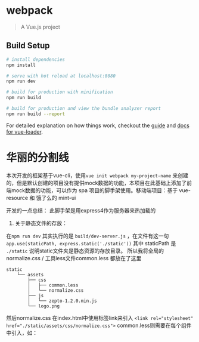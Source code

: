 # webpack

> A Vue.js project

## Build Setup

``` bash
# install dependencies
npm install

# serve with hot reload at localhost:8080
npm run dev

# build for production with minification
npm run build

# build for production and view the bundle analyzer report
npm run build --report
```

For detailed explanation on how things work, checkout the [guide](http://vuejs-templates.github.io/webpack/) and [docs for vue-loader](http://vuejs.github.io/vue-loader).


# 华丽的分割线

本次开发的框架基于vue-cli，使用`vue init webpack my-project-name` 来创建的，但是默认创建的项目没有提供mock数据的功能，本项目在此基础上添加了前端mock数据的功能，可以作为 spa 项目的脚手架使用。移动端项目：基于 vue-resource 和 饿了么的 mint-ui

开发的一点总结：
此脚手架是用express4作为服务器来热加载的
1. 关于静态文件的存放：

在`npm run dev` 其实执行的是 `build/dev-server.js` ，在文件有这一句`app.use(staticPath, express.static('./static'))` 其中 staticPath 是 `./static` 说明static文件夹是静态资源的存放目录。
所以我将全局的normalize.css / 工具less文件common.less 都放在了这里

```
static
    └── assets
        ├── css
        │   ├── common.less
        │   └── normalize.css
        ├── js
        │   └── zepto-1.2.0.min.js
        └── logo.png
```

然后normalize.css  在index.html中使用标签link来引入 `<link rel="stylesheet" href="./static/assets/css/normalize.css">`
common.less则需要在每个组件中引入，如：

  <!-- Add "scoped" attribute to limit CSS to this component only -->
  <style lang="less" scoped>
    @import '../../static/assets/css/common.less';



# 使用vue-cli 构建项目开发购物车

## vue-cli 初始化项目
vue-cli是vue官方提供的用于快速构建vue项目的脚手架，初始化项目十分有用，webpack都是配置好了的，开箱即用。

```bash
# 安装vue-cli
cnpm i -g vue-cli

# vue list 用于查看可以初始化是么类型的项目。都用下看下目录结构，我常用 vue init webpack my-project-name
vue list

  Available official templates:

  ★  browserify - A full-featured Browserify + vueify setup with hot-reload, linting & unit testing.
  ★  browserify-simple - A simple Browserify + vueify setup for quick prototyping.
  ★  simple - The simplest possible Vue setup in a single HTML file
  ★  webpack - A full-featured Webpack + vue-loader setup with hot reload, linting, testing & css extraction.
  ★  webpack-simple - A simple Webpack + vue-loader setup for quick prototyping.
```

## 开发中遇到的问题

1. 打算做一个前后端分离的项目，就是前端请求ajax或php接口，后端只需要开发接口就行了。但是前端这里如何mock数据？

  使用vue-resource请求的接口：

  ```js
    methods: {
      getDataSwipe: function () {
        this.$http.get('/api/index_swipe.php').then(response => {
          console.log(response);
          this.swipeArray = response.body.data;
        }, response => {
          console.log(response);
        });
      }
    }
  ```

  这时候需要把get、post等请求先打到本地的mock数据中，
  思路就是把所有api打头 .php结尾（如：`"api/xxx.php"`）的请求 都定向到mock文件夹中对应xxx.js文件中去

  ```
  // serve pure static assets
  var staticPath = path.posix.join(config.dev.assetsPublicPath, config.dev.assetsSubDirectory)
  app.use(staticPath, express.static('./static'))

  // 上面几行是原有的代码，便于定位
  // app.use('/api', express.static('./mock')) // 之所以不用这一行是因为我们需要特殊处理下，把前端请求的xx.php换成xx.js(前端的mock数据)，而且还需要用all方法处理所有请求
  // )
  app.all(/api(\/\w+)+\.php$/, function (req, res) {
    var url = req.url || '';
    url = url.replace(/api/, 'mock');
    var temp = url.split('.');
    fs.readFile(path.join(__dirname, '../', temp[0]) + '.js', 'utf-8', function (err, data) {
        if (err) {
          console.log(1, err);
          return;
        } else {
          // res.set('Content-Type','application/json');
          try {
            data = JSON.parse(data);
          } catch (err) {
            console.log(err);
          }
          res.send(data);
        }
    });
  });
  ```

  然后在src的根目录创建mock目录，里面写上mock数据（json）就好了。形如：

    {
        "status": 200,
        "error": null,
        "data": {
          "success": true
          }
    }


  **mock数据的改进**

  上面的mock数据方式虽然mock数据中可以直接写json格式的数据，但是还不完美，比如我需要输出数组，直接在mock数据中复制粘贴真的是太恶心了！希望次mock数据是一段js，能够执行然后返回mock数据，在上面我们使用`fs.readFile`方法读出的是`utf-8`格式文本格式，需要使用`JSON.parse`转成json格式的然后发出json形式的mock数据。

  现在关键的一步是我们需要把读取的文本文件当成js先执行，然后返回json形式的mock数据。搜索知道这里可以使用nodejs内置的vm模块来执行js。只需要`data = JSON.parse(data);`换成如下两行即可：

    var script = new vm.Script('javascirpt string');
    var dat = script.runInNewContext();

  先`new Script`创建一个实例，该函数接受的就是 js的文本字符串，然后通过 runInNewContext() 函数来执行就可返回 执行后的js了，此时我们的mock数据可以写成这样：

    (function() {
      var data = [];
      for (var i = 0; i < 12; i++) {
        data.push({
          "title": "title" + i,
          "description": "描述" + i,
          "image": "https://img6.bdstatic.com/img/image/smallpic/w1.jpg",
          "url": "/detail?id=123"
        })
      }

      var res = {
        status: 200,
        error: null,
        "data": data
      }

      return res;
    })();

  怎么，是不是很完美！


2. 打包部署

  weppack打包部署后发现静态文件的地址不对，解决： 在 `config/index.js` 中 `assetsPublicPath: '/',`, 改成 `assetsPublicPath: './',`，变成相对路径即可

  主要打包可以把 productionSourceMap: false, 设成false减小体积


